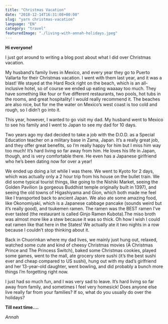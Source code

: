 ```yaml
---
title: "Christmas Vacation"
date: "2018-12-14T16:31:08+00:00"
slug: "yarn christmas-vacation"
language: "EN"
category: "travel"
featuredImage: "./living-with-annah-holidays.jpeg"
---
```



**Hi everyone!**

I just got around to writing a blog post about what I did over Christmas vacation.

  

My husband’s family lives in Mexico, and every year they go to Puerto Vallarta for their Christmas vacation. I went with them last year, and it was a blast! We stayed at the Hard Rock right on the beach, which is an all-inclusive hotel, so of course we ended up eating waaaay too much. They have something like four or five different restaurants, two pools, hot tubs in the rooms, and great hospitality! I would really recommend it. The beaches are also nice, but for me the water on Mexico’s west coast is too cold and rough, so I didn’t go into it.

  

This year, however, I wanted to go visit my dad. My husband went to Mexico to see his family and I went to Japan to see my dad for 10 days.

  

Two years ago my dad decided to take a job with the D.O.D. as a Special Education teacher on a military base in Zama, Japan. It’s a really great job, and they offer great benefits, so I’m really happy for him but I miss him way too much! It’s hard living so far away from him. He loves his life in Japan, though, and is very comfortable there. He even has a Japanese girlfriend who he’s been dating now for over a year!

  

We ended up doing a lot while I was there. We went to Kyoto for 2 days, which was actually only a 2 hour trip from his house on the bullet train. We did some typical tourist things, like going to the Nishiki Market, seeing the Golden Pavilion (a gorgeous Buddhist temple originally built in 1397), and seeing the old towns of Higashiyama and Gion, which both made me feel like I transported back to ancient Japan. We also ate some amazing food, like Okonomiyaki, which is a Japanese cabbage pancake (sounds weird but it’s really good), and tsukemen ramen. The ramen was the BEST ramen I’ve ever tasted (the restaurant is called Ginjo Ramen Kubota).The miso broth was almost more like a stew because it was so thick. Oh how I wish I could eat ramen like that here in the States! We actually ate it two nights in a row because I couldn’t stop thinking about it.

  

Back in Chuorinkan where my dad lives, we mainly just hung out, relaxed, watched some cute and kind of cheesy Christmas movies (A Christmas Prince and The Princess Switch), baked some Christmas cookies, played some games, went to the mall, ate grocery store sushi (it’s the best sushi ever and cheap compared to US sushi), hung out with my dad’s girlfriend and her 13-year-old daughter, went bowling, and did probably a bunch more things I’m forgetting right now.

  

I just had so much fun, and I was very sad to leave. It’s hard living so far away from family, and sometimes I feel very homesick! Does anyone else live really far from your families? If so, what do you usually do over the holidays?

  

****Till next time....****

  

*Annah*